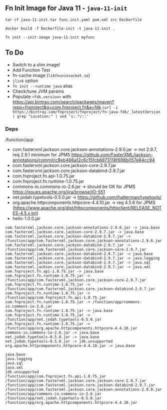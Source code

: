 ## Fn Init Image for Java 11 - `java-11-init`

`tar cf java-11-init.tar func.init.yaml pom.xml src Dockerfile`

`docker build -f Dockerfile-init -t java-11-init .`

`fn init --init-image java-11-init myfunc`


## To Do

* Switch to a slim image!
* Add Function Test
* fn-cache image (`libfnunixsocket.so`)
* `jlink` option
* `fn init --runtime java` alias
* Check/tune JVM params
* Populate `<fdk.version>` with https://api.bintray.com/search/packages/maven?repo=fnproject&g=com.fnproject.fn&a=fdk
`curl -i https://bintray.com/fnproject/fnproject/fn-java-fdk/_latestVersion | grep "Location:" | sed 's:.*/::'`



### Deps 

/function/app

* com.fasterxml.jackson.core.jackson-annotations-2.9.0.jar -> not 2.9.7, req 2.9.1 minimum for JPMS https://github.com/FasterXML/jackson-annotations/commit/c8eb466a12c6c15fcb6873118f698b057e84cc94
* com.fasterxml.jackson.core.jackson-core-2.9.7.jar
* com.fasterxml.jackson.core.jackson-databind-2.9.7.jar
* com.fnproject.fn.api-1.0.75.jar
* com.fnproject.fn.runtime-1.0.75.jar
* commons-io.commons-io-2.6.jar -> should be OK for JPMS https://issues.apache.org/jira/browse/IO-551
* net.jodah.typetools-0.5.0.jar -> https://github.com/jhalterman/typetools/
* org.apache.httpcomponents.httpcore-4.4.10.jar -> req 4.5.6 for JPMS (https://www.apache.org/dist/httpcomponents/httpclient/RELEASE_NOTES-4.5.x.txt)
* hello-1.0.0.jar

```
com.fasterxml.jackson.core.jackson-annotations-2.9.0.jar -> java.base
com.fasterxml.jackson.core.jackson-core-2.9.7.jar -> java.base
com.fasterxml.jackson.core.jackson-databind-2.9.7.jar -> /function/app/com.fasterxml.jackson.core.jackson-annotations-2.9.0.jar
com.fasterxml.jackson.core.jackson-databind-2.9.7.jar -> /function/app/com.fasterxml.jackson.core.jackson-core-2.9.7.jar
com.fasterxml.jackson.core.jackson-databind-2.9.7.jar -> java.base
com.fasterxml.jackson.core.jackson-databind-2.9.7.jar -> java.logging
com.fasterxml.jackson.core.jackson-databind-2.9.7.jar -> java.sql
com.fasterxml.jackson.core.jackson-databind-2.9.7.jar -> java.xml
com.fnproject.fn.api-1.0.75.jar -> java.base
com.fnproject.fn.runtime-1.0.75.jar -> /function/app/com.fasterxml.jackson.core.jackson-core-2.9.7.jar
com.fnproject.fn.runtime-1.0.75.jar -> /function/app/com.fasterxml.jackson.core.jackson-databind-2.9.7.jar
com.fnproject.fn.runtime-1.0.75.jar -> /function/app/com.fnproject.fn.api-1.0.75.jar
com.fnproject.fn.runtime-1.0.75.jar -> /function/app/commons-io.commons-io-2.6.jar
com.fnproject.fn.runtime-1.0.75.jar -> java.base
com.fnproject.fn.runtime-1.0.75.jar -> /function/app/net.jodah.typetools-0.5.0.jar
com.fnproject.fn.runtime-1.0.75.jar -> /function/app/org.apache.httpcomponents.httpcore-4.4.10.jar
commons-io.commons-io-2.6.jar -> java.base
net.jodah.typetools-0.5.0.jar -> java.base
net.jodah.typetools-0.5.0.jar -> jdk.unsupported
org.apache.httpcomponents.httpcore-4.4.10.jar -> java.base
```

```
java.base
java.logging
java.sql
java.xml
jdk.unsupported
/function/app/com.fnproject.fn.api-1.0.75.jar
/function/app/com.fasterxml.jackson.core.jackson-core-2.9.7.jar
/function/app/com.fasterxml.jackson.core.jackson-databind-2.9.7.jar
/function/app/com.fasterxml.jackson.core.jackson-annotations-2.9.0.jar
/function/app/commons-io.commons-io-2.6.jar
/function/app/net.jodah.typetools-0.5.0.jar
/function/app/org.apache.httpcomponents.httpcore-4.4.10.jar
```
